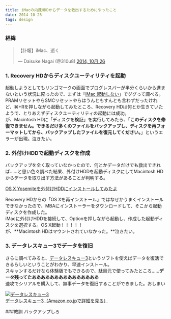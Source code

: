 ```yaml
---
title: iMacの内蔵HDDからデータを救出するためにやったこと
date: 2014-10-25
tags: design
---
```


### 経緯
<blockquote class="twitter-tweet" lang="ja"><p>【訃報】iMac、逝く</p>&mdash; Daisuke Nagai (@310u8) <a href="https://twitter.com/310u8/status/526362069742796802">2014, 10月 26</a></blockquote>
<script async src="//platform.twitter.com/widgets.js" charset="utf-8"></script>

### 1. Recovery HDからディスクユーティリティを起動
起動しようとしてもリンゴマークの画面でプログレスバーが半分くらいから進まないという状況に陥ったので、まずは「[iMac 起動しない](https://www.google.co.jp/search?q=imac+%E8%B5%B7%E5%8B%95%E3%81%97%E3%81%AA%E3%81%84&ie=utf-8&oe=utf-8&aq=t&rls=org.mozilla:ja-JP-mac:official&hl=ja&client=firefox-a#rls=org.mozilla:ja-JP-mac:official&hl=ja&q=iMac+%E8%B5%B7%E5%8B%95%E3%81%97%E3%81%AA%E3%81%84)」でググって調べる。  
PRAMリセットやらSMCリセットやらはうんともすんとも言わずだったけれど、⌘+Rを押しながら起動してみたところ、Recovery HDは何とか生きていたようで、とりあえずディスクユーティリティの起動には成功。  
が、Macintosh HDに「ディスクを検証」を実行してみたら、「**このディスクを修復できません。できるだけ多くのファイルをバックアップし、ディスクを再フォーマットしてから、バックアップしたファイルを復元してください。**」というエラーが出現。泣きたい。

### 2. 外付けHDDで起動ディスクを作成
バックアップを全く取っていなかったので、何とかデータだけでも救出できれば……と思い色々調べた結果、外付けHDDを起動ディスクにしてMacintosh HDからデータを取り出す方法があることが判明する。

[OS X Yosemiteを外付けHDDにインストールしてみたよ](http://decoy284.net/2014/10/22/os-x-yosemite-external-hdd-install/)

Recovery HDからの「OS Xを再インストール」ではなぜかうまくインストールできなかったので、MBAにインストーラーをダウンロードして、そこから起動ディスクを作成した。  
iMacに外付けHDDを接続して、Optionを押しながら起動し、作成した起動ディスクを選択する。OS X起動！！！！！   
が、**Macintosh HDはマウントされていなかった。**泣きたい。

### 3. データレスキュー3でデータを復旧
さらに調べてみると、[データレスキュー3](http://www.igeekinc.com/dr.shtml)というソフトを使えばデータを復活できるらしいということがわかり、早速インストール。  
スキャンするだけなら体験版でもできるので、駄目元で使ってみたところ……**データ残ってたあああああああああああああああ**  
速攻でシリアルを購入して、無事データを復旧することができました。おしまい

<div class="amazon"><a href="http://www.amazon.co.jp/exec/obidos/ASIN/B002VMX8YK/310u8-22/ref=nosim/" target="_blank"><img src="http://ecx.images-amazon.com/images/I/51hbNUTDnnL._SL160_.jpg" alt="データレスキュー3" /></a><br /><a href="http://www.amazon.co.jp/exec/obidos/ASIN/B002VMX8YK/310u8-22/ref=nosim/" target="_blank">データレスキュー3（Amazon.co.jpで詳細を見る）</a></div>

###教訓
バックアップしろ